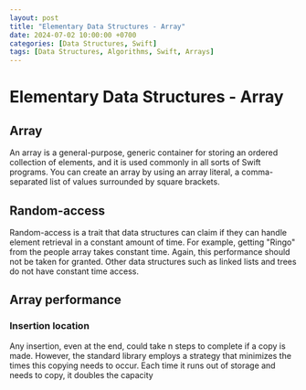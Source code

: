 ```yaml
---
layout: post
title: "Elementary Data Structures - Array"
date: 2024-07-02 10:00:00 +0700
categories: [Data Structures, Swift]
tags: [Data Structures, Algorithms, Swift, Arrays]
---
```


# Elementary Data Structures - Array

## Array
An array is a general-purpose, generic container for storing an ordered collection of elements, and it is used commonly in all sorts of Swift programs. You can create an array by using an array literal, a comma-separated list of values surrounded by square brackets.

## Random-access
Random-access is a trait that data structures can claim if they can handle element retrieval in a constant amount of time. For example, getting "Ringo" from the people array takes constant time. Again, this performance should not be taken for granted. Other data structures such as linked lists and trees do not have constant time access.

## Array performance
### Insertion location
Any insertion, even at the end, could take n steps to complete if a copy is made. However, the standard library employs a strategy that minimizes the times this copying needs to occur. Each time it runs out of storage and needs to copy, it doubles the capacity



